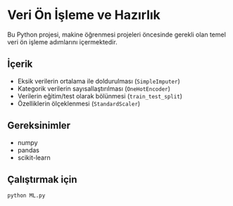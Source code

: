 # Veri Ön İşleme ve Hazırlık

Bu Python projesi, makine öğrenmesi projeleri öncesinde gerekli olan temel veri ön işleme adımlarını içermektedir.

## İçerik

- Eksik verilerin ortalama ile doldurulması (`SimpleImputer`)
- Kategorik verilerin sayısallaştırılması (`OneHotEncoder`)
- Verilerin eğitim/test olarak bölünmesi (`train_test_split`)
- Özelliklerin ölçeklenmesi (`StandardScaler`)

## Gereksinimler

- numpy
- pandas
- scikit-learn

## Çalıştırmak için

```bash
python ML.py
